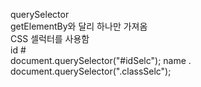 querySelector   
getElementBy와 달리 하나만 가져옴   
CSS 셀럭터를 사용함   
id #   
document.querySelector("#idSelc");
name .   
document.querySelector(".classSelc");
